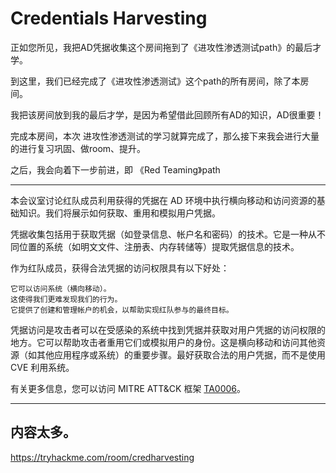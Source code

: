 # Credentials Harvesting

正如您所见，我把AD凭据收集这个房间拖到了《进攻性渗透测试path》的最后才学。

到这里，我们已经完成了《进攻性渗透测试》这个path的所有房间，除了本房间。

我把该房间放到我的最后才学，是因为希望借此回顾所有AD的知识，AD很重要！

完成本房间，本次 进攻性渗透测试的学习就算完成了，那么接下来我会进行大量的进行复习巩固、做room、提升。

之后，我会向着下一步前进，即 《Red Teaming》path

---

本会议室讨论红队成员利用获得的凭据在 AD 环境中执行横向移动和访问资源的基础知识。我们将展示如何获取、重用和模拟用户凭据。 

凭据收集包括用于获取凭据（如登录信息、帐户名和密码）的技术。它是一种从不同位置的系统（如明文文件、注册表、内存转储等）提取凭据信息的技术。

作为红队成员，获得合法凭据的访问权限具有以下好处：

    它可以访问系统（横向移动）。
    这使得我们更难发现我们的行为。
    它提供了创建和管理帐户的机会，以帮助实现红队参与的最终目标。

凭据访问是攻击者可以在受感染的系统中找到凭据并获取对用户凭据的访问权限的地方。它可以帮助攻击者重用它们或模拟用户的身份。这是横向移动和访问其他资源（如其他应用程序或系统）的重要步骤。最好获取合法的用户凭据，而不是使用 CVE 利用系统。

有关更多信息，您可以访问 MITRE ATT&CK 框架 [TA0006](https://attack.mitre.org/tactics/TA0006/)。

---

## 内容太多。

https://tryhackme.com/room/credharvesting

